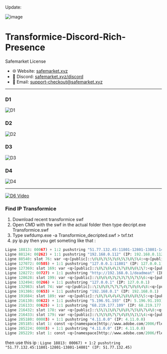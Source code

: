 Update: 

![image](https://github.com/user-attachments/assets/1b2b295d-5d6e-4eee-84e8-859e28bd4621)















# Transformice-Discord-Rich-Presence
Safemarket License

- 🌐 Website: [safemarket.xyz](https://safemarket.xyz)
- 💬 Discord: [safemarket.xyz/discord](https://safemarket.xyz/discord)
- 📧 Email: support-checkout@safemarket.xyz

---


### D1
![D1](d1.png)

### D2
![D2](D2.png)

### D3
![D3](D3.png)

### D4
![D4](D4.png)

---

[![D6 Video](D6.png)](https://github.com/Jodis974/Transformice-Discord-Rich-Presence/assets/132891555/f9b7ca6b-dea6-42d0-ad38-6af2d5dc2c6c)





### Find IP Transformice

1. Download recent transformice swf
2. Open CMD with the swf in the actual folder then type decript.exe Transformice.swf
3. Type swfdump.exe -a Transformice_decripted.swf > txf.txt
4. py ip.py then you get someting like that : 
```python
Ligne 18813: 00067) + 1:2 pushstring "51.77.132.45:11801-12801-13801-14801" (IP: 51.77.132.45)
Ligne 88124: 00262) + 1:1 pushstring "192.168.0.112" (IP: 192.168.0.112)
Ligne 88540: slot 76: var <q>[public]::\6\8\3\5\3\6\5\3\8\5\4:<q>[public]::String = 192.168.0.112 (IP: 192.168.0.112)
Ligne 127072: 00585) + 1:1 pushstring "127.0.0.1:11801" (IP: 127.0.0.1)
Ligne 127369: slot 169: var <q>[public]::\8\2\6\4\1\7\8\8\6\1\7:<q>[public]::String = 127.0.0.1:11801 (IP: 127.0.0.1)
Ligne 128272: 00727) + 1:1 pushstring "http://192.168.0.1/deadmeat" (IP: 192.168.0.1)
Ligne 128628: slot 199: var <q>[public]::\8\6\4\3\2\3\7\5\7\5\6:<q>[public]::String = http://192.168.0.1/deadmeat (IP: 192.168.0.1)
Ligne 132494: 00266) + 1:1 pushstring "127.0.0.1" (IP: 127.0.0.1)
Ligne 132983: slot 74: var <q>[public]::\1\8\8\7\7\7\4\7\8\6\4\8:<q>[public]::String = 127.0.0.1 (IP: 127.0.0.1)
Ligne 191386: 00653) + 1:1 pushstring "192.168.0.1" (IP: 192.168.0.1)
Ligne 191684: slot 189: var <q>[public]::\8\3\4\4\4\2\8\6\8\5\5:<q>[public]::String = 192.168.0.1 (IP: 192.168.0.1)
Ligne 216130: 00622) + 1:1 pushstring "5.196.91.193" (IP: 5.196.91.193)
Ligne 216133: 00625) + 1:1 pushstring "68.219.177.109" (IP: 68.219.177.109)
Ligne 216432: slot 178: var <q>[public]::\5\1\1\8\7\8\8\7\5\8\7\4\8:<q>[public]::String = 5.196.91.193 (IP: 5.196.91.193)
Ligne 216433: slot 179: var <q>[public]::\3\5\8\7\7\4\8\5\1\1\4:<q>[public]::String = 68.219.177.109 (IP: 68.219.177.109)
Ligne 285180: 00003) + 1:1 pushstring "4.11.0.0" (IP: 4.11.0.0)
Ligne 285185: slot 1: const <q>[namespace]http://www.adobe.com/2006/flex/mx/internal::VERSION:<q>[public]::String = 4.11.0.0 (IP: 4.11.0.0)
Ligne 285224: 00003) + 1:1 pushstring "4.11.0.0" (IP: 4.11.0.0)
Ligne 285229: slot 1: const <q>[namespace]http://www.adobe.com/2006/flex/mx/internal::VERSION:<q>[public]::String = 4.11.0.0 (IP: 4.11.0.0)
```

then use this ip : ```Ligne 18813: 00067) + 1:2 pushstring "51.77.132.45:11801-12801-13801-14801" (IP: 51.77.132.45)```
